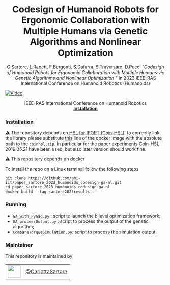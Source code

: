 
<h1 align="center">
Codesign of Humanoid Robots for Ergonomic Collaboration with Multiple Humans via Genetic Algorithms and Nonlinear Optimization 
</h1>


<div align="center">

C.Sartore, L.Rapett, F.Bergonti, S.Dafarra, S.Traversaro, D.Pucci  _"Codesign of Humanoid Robots for Ergonomic Collaboration with Multiple Humans via Genetic Algorithms and Nonlinear Optimization "_
in 2023 IEEE-RAS International Conference on Humanoid Robotics (Humanoids)

</div>

<p align="center">


[![Video](https://github.com/ami-iit/paper_sartore_2022_humanoids_ergonomic_design/assets/56030908/a0d66262-5539-481e-ac42-60219561b607)](https://github.com/ami-iit/paper_sartore_2022_humanoids_ergonomic_design/assets/56030908/6f73779e-5153-4048-bb1d-706c59b80490)

</p>

<div align="center">
  IEEE-RAS International Conference on Humanoid Robotics
</div>

<div align="center">
  <a href="#installation"><b>Installation</b></a>
</div>

### Installation


:warning: The repository depends on [HSL for IPOPT (Coin-HSL)](https://www.hsl.rl.ac.uk/ipopt/), to correctly link the library please substitute [this](./Dockerfile#L108) line of the docker image with the absolute path to the `coinhsl.zip`. In particular for the paper experiments Coin-HSL 2019.05.21 have been used, but also later version should work fine. 

⚠️ This repository depends on [docker](https://docs.docker.com/)


To install the repo on a Linux terminal follow the following steps 

```
git clone https://github.com/ami-iit/paper_sartore_2023_humanoids_codesign-ga-nl.git
cd paper_sartore_2023_humanoids_codesign-ga-nl
docker build --tag sartore2023results . 
```

### Running 
- `GA_with_PyGad.py` : script to launch the bilevel optimization framework; 
- `GA_processOutput.py` : script to process the output of the genetic algorithm; 
- `CompareTorqueSimulation.py`: script to process the simulation output. 

### Maintainer

This repository is maintained by:

| | |
|:---:|:---:|
| [<img src="https://github.com/CarlottaSartore.png" width="40">](https://github.com/GitHubUserName) | [@CarlottaSartore](https://github.com/CarlottaSartore) |
